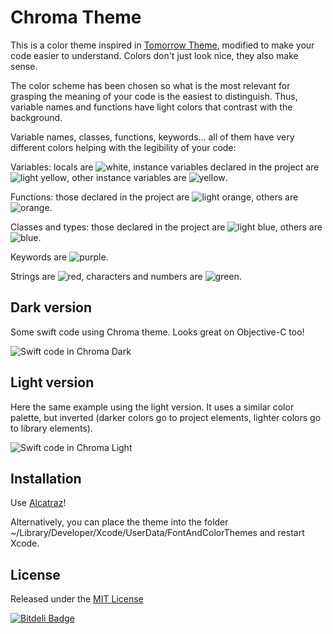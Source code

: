 # Chroma Theme

This is a color theme inspired in [Tomorrow Theme](https://github.com/chriskempson/tomorrow-theme), modified to make your code easier to understand. Colors don't just look nice, they also make sense.

The color scheme has been chosen so what is the most relevant for grasping the meaning of your code is the easiest to distinguish. Thus, variable names and functions have light colors that contrast with the background.

Variable names, classes, functions, keywords... all of them have very different colors helping with the legibility of your code:

Variables: locals are ![white](https://github.com/danielb5/chroma-theme/raw/master/images/white.png), instance variables declared in the project are ![light yellow](https://github.com/danielb5/chroma-theme/raw/master/images/light_yellow.png), other instance variables are ![yellow](https://github.com/danielb5/chroma-theme/raw/master/images/yellow.png).

Functions: those declared in the project are ![light orange](https://github.com/danielb5/chroma-theme/raw/master/images/light_orange.png), others are ![orange](https://github.com/danielb5/chroma-theme/raw/master/images/orange.png).

Classes and types: those declared in the project are ![light blue](https://github.com/danielb5/chroma-theme/raw/master/images/light_blue.png), others are ![blue](https://github.com/danielb5/chroma-theme/raw/master/images/blue.png).

Keywords are ![purple](https://github.com/danielb5/chroma-theme/raw/master/images/purple.png).

Strings are ![red](https://github.com/danielb5/chroma-theme/raw/master/images/red.png), characters and numbers are ![green](https://github.com/danielb5/chroma-theme/raw/master/images/green.png).



## Dark version
Some swift code using Chroma theme. Looks great on Objective-C too!

![Swift code in Chroma Dark](https://github.com/danielb5/chroma-theme/raw/master/images/code.png)

## Light version
Here the same example using the light version. It uses a similar color palette, but inverted (darker colors go to project elements, lighter colors go to library elements).

![Swift code in Chroma Light](https://github.com/danielb5/chroma-theme/raw/master/images/light.png)

## Installation

Use [Alcatraz](http://alcatraz.io)!

Alternatively, you can place the theme into the folder ~/Library/Developer/Xcode/UserData/FontAndColorThemes and restart Xcode.

## License
Released under the [MIT License](https://github.com/danielb5/chroma-theme/raw/master/LICENSE.md)

[![Bitdeli Badge](https://d2weczhvl823v0.cloudfront.net/danielb5/chroma-theme/trend.png)](https://bitdeli.com/free "Bitdeli Badge")

